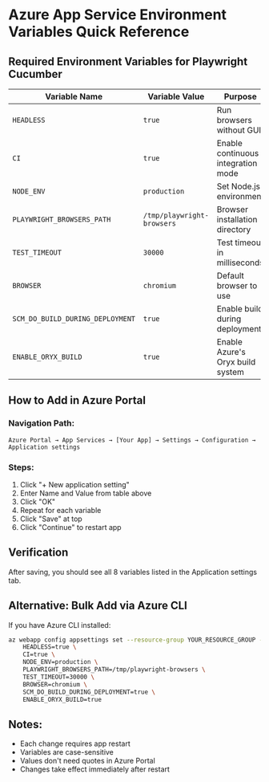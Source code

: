 # Azure App Service Environment Variables Quick Reference

## Required Environment Variables for Playwright Cucumber

| Variable Name | Variable Value | Purpose |
|---------------|----------------|---------|
| `HEADLESS` | `true` | Run browsers without GUI |
| `CI` | `true` | Enable continuous integration mode |
| `NODE_ENV` | `production` | Set Node.js environment |
| `PLAYWRIGHT_BROWSERS_PATH` | `/tmp/playwright-browsers` | Browser installation directory |
| `TEST_TIMEOUT` | `30000` | Test timeout in milliseconds |
| `BROWSER` | `chromium` | Default browser to use |
| `SCM_DO_BUILD_DURING_DEPLOYMENT` | `true` | Enable build during deployment |
| `ENABLE_ORYX_BUILD` | `true` | Enable Azure's Oryx build system |

## How to Add in Azure Portal

### Navigation Path:
```
Azure Portal → App Services → [Your App] → Settings → Configuration → Application settings
```

### Steps:
1. Click "+ New application setting"
2. Enter Name and Value from table above
3. Click "OK"
4. Repeat for each variable
5. Click "Save" at top
6. Click "Continue" to restart app

## Verification

After saving, you should see all 8 variables listed in the Application settings tab.

## Alternative: Bulk Add via Azure CLI

If you have Azure CLI installed:

```bash
az webapp config appsettings set --resource-group YOUR_RESOURCE_GROUP --name YOUR_APP_NAME --settings \
    HEADLESS=true \
    CI=true \
    NODE_ENV=production \
    PLAYWRIGHT_BROWSERS_PATH=/tmp/playwright-browsers \
    TEST_TIMEOUT=30000 \
    BROWSER=chromium \
    SCM_DO_BUILD_DURING_DEPLOYMENT=true \
    ENABLE_ORYX_BUILD=true
```

## Notes:
- Each change requires app restart
- Variables are case-sensitive
- Values don't need quotes in Azure Portal
- Changes take effect immediately after restart
